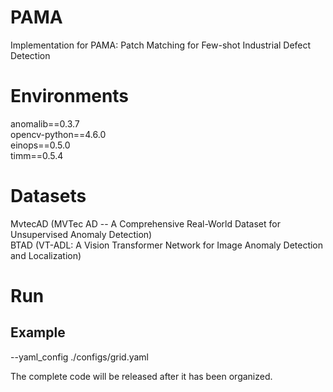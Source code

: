 # PAMA
Implementation for PAMA: Patch Matching for Few-shot Industrial Defect Detection

# Environments
anomalib==0.3.7 \
opencv-python==4.6.0\
einops==0.5.0\
timm==0.5.4

# Datasets
MvtecAD (MVTec AD -- A Comprehensive Real-World Dataset for Unsupervised Anomaly Detection) \
BTAD (VT-ADL: A Vision Transformer Network for Image Anomaly Detection and Localization)

# Run
## Example 
--yaml_config
./configs/grid.yaml


The complete code will be released after it has been organized.
